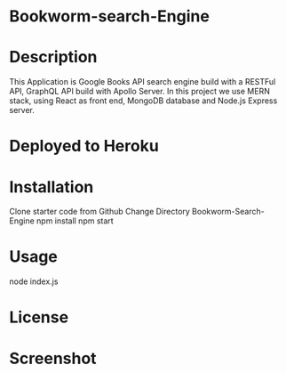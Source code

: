 # Bookworm-search-Engine

# Description
 This Application is Google Books API search engine
 build with a RESTFul API, GraphQL API build with Apollo Server.
 In this project we use MERN stack, using React as front end, MongoDB database and Node.js Express server.

 # Deployed to Heroku



 # Installation

 Clone starter code from Github
 Change Directory Bookworm-Search-Engine
 npm install
 npm start

 # Usage

node index.js

# License

# Screenshot
